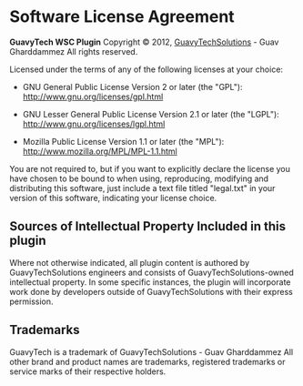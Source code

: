 Software License Agreement
==========================

**GuavyTech WSC Plugin**
Copyright &copy; 2012, [GuavyTechSolutions](http://GuavyTechSolutions.com) - Guav Gharddammez All rights reserved.

Licensed under the terms of any of the following licenses at your choice:

*   GNU General Public License Version 2 or later (the "GPL"):
    http://www.gnu.org/licenses/gpl.html

*   GNU Lesser General Public License Version 2.1 or later (the "LGPL"):
    http://www.gnu.org/licenses/lgpl.html

*   Mozilla Public License Version 1.1 or later (the "MPL"):
    http://www.mozilla.org/MPL/MPL-1.1.html

You are not required to, but if you want to explicitly declare the license you have chosen to be bound to when using, reproducing, modifying and distributing this software, just include a text file titled "legal.txt" in your version of this software, indicating your license choice.

Sources of Intellectual Property Included in this plugin
--------------------------------------------------------

Where not otherwise indicated, all plugin content is authored by GuavyTechSolutions engineers and consists of GuavyTechSolutions-owned intellectual property. In some specific instances, the plugin will incorporate work done by developers outside of GuavyTechSolutions with their express permission.

Trademarks
----------

GuavyTech is a trademark of GuavyTechSolutions - Guav Gharddammez All other brand and product names are trademarks, registered trademarks or service marks of their respective holders.
